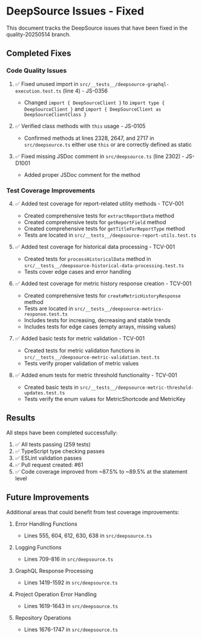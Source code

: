 # DeepSource Issues - Fixed

This document tracks the DeepSource issues that have been fixed in the quality-20250514 branch.

## Completed Fixes

### Code Quality Issues

1. ✅ Fixed unused import in `src/__tests__/deepsource-graphql-execution.test.ts` (line 4) - JS-0356
   - Changed `import { DeepSourceClient }` to `import type { DeepSourceClient }` and `import { DeepSourceClient as DeepSourceClientClass }`

2. ✅ Verified class methods with `this` usage - JS-0105
   - Confirmed methods at lines 2328, 2647, and 2717 in `src/deepsource.ts` either use `this` or are correctly defined as static

3. ✅ Fixed missing JSDoc comment in `src/deepsource.ts` (line 2302) - JS-D1001
   - Added proper JSDoc comment for the method

### Test Coverage Improvements

4. ✅ Added test coverage for report-related utility methods - TCV-001
   - Created comprehensive tests for `extractReportData` method
   - Created comprehensive tests for `getReportField` method
   - Created comprehensive tests for `getTitleForReportType` method
   - Tests are located in `src/__tests__/deepsource-report-utils.test.ts`

5. ✅ Added test coverage for historical data processing - TCV-001
   - Created tests for `processHistoricalData` method in `src/__tests__/deepsource-historical-data-processing.test.ts`
   - Tests cover edge cases and error handling

6. ✅ Added test coverage for metric history response creation - TCV-001
   - Created comprehensive tests for `createMetricHistoryResponse` method
   - Tests are located in `src/__tests__/deepsource-metrics-response.test.ts`
   - Includes tests for increasing, decreasing and stable trends
   - Includes tests for edge cases (empty arrays, missing values)

7. ✅ Added basic tests for metric validation - TCV-001
   - Created tests for metric validation functions in `src/__tests__/deepsource-metric-validation.test.ts`
   - Tests verify proper validation of metric values

8. ✅ Added enum tests for metric threshold functionality - TCV-001
   - Created basic tests in `src/__tests__/deepsource-metric-threshold-updates.test.ts`
   - Tests verify the enum values for MetricShortcode and MetricKey

## Results

All steps have been completed successfully:

1. ✅ All tests passing (259 tests)
2. ✅ TypeScript type checking passes
3. ✅ ESLint validation passes
4. ✅ Pull request created: #61
5. ✅ Code coverage improved from ~87.5% to ~89.5% at the statement level

## Future Improvements

Additional areas that could benefit from test coverage improvements:

1. Error Handling Functions
   - Lines 555, 604, 612, 630, 638 in `src/deepsource.ts`

2. Logging Functions
   - Lines 709-816 in `src/deepsource.ts`

3. GraphQL Response Processing
   - Lines 1419-1592 in `src/deepsource.ts`

4. Project Operation Error Handling
   - Lines 1619-1643 in `src/deepsource.ts`

5. Repository Operations
   - Lines 1676-1747 in `src/deepsource.ts`
